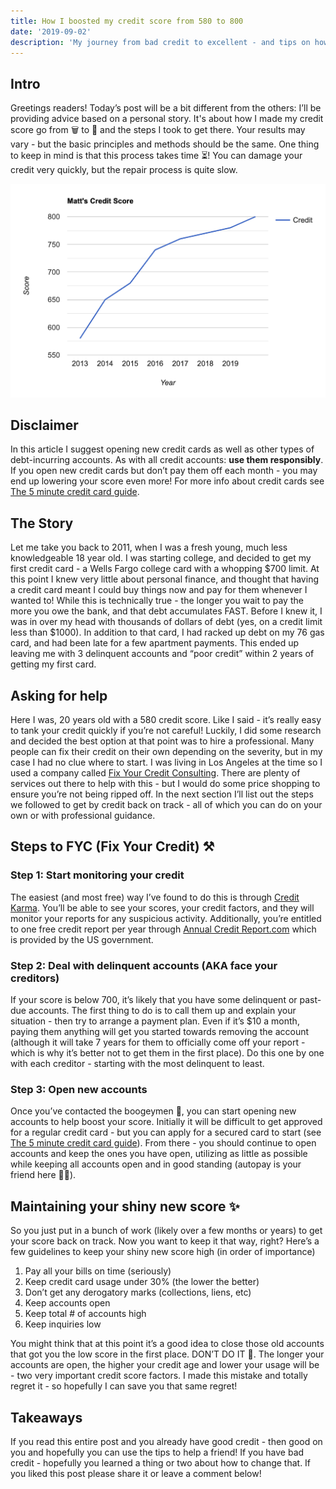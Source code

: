 ```yaml
---
title: How I boosted my credit score from 580 to 800
date: '2019-09-02'
description: 'My journey from bad credit to excellent - and tips on how to make the jump.'
---
```


## Intro

Greetings readers! Today’s post will be a bit different from the others: I’ll be providing advice based on a personal story. It's about how I made my credit score go from 🗑️ to 🚀 and the steps I took to get there. Your results may vary - but the basic principles and methods should be the same. One thing to keep in mind is that this process takes time ⏳! You can damage your credit very quickly, but the repair process is quite slow.

![Matt Credit Score](./matt-credit-score.png)

## Disclaimer

In this article I suggest opening new credit cards as well as other types of debt-incurring accounts. As with all credit accounts: **use them responsibly**. If you open new credit cards but don’t pay them off each month - you may end up lowering your score even more! For more info about credit cards see [The 5 minute credit card guide](/credit-card-rewards).

## The Story

Let me take you back to 2011, when I was a fresh young, much less knowledgeable 18 year old. I was starting college, and decided to get my first credit card - a Wells Fargo college card with a whopping $700 limit. At this point I knew very little about personal finance, and thought that having a credit card meant I could buy things now and pay for them whenever I wanted to! While this is technically true - the longer you wait to pay the more you owe the bank, and that debt accumulates FAST. Before I knew it, I was in over my head with thousands of dollars of debt (yes, on a credit limit less than $1000). In addition to that card, I had racked up debt on my 76 gas card, and had been late for a few apartment payments. This ended up leaving me with 3 delinquent accounts and “poor credit” within 2 years of getting my first card.

## Asking for help

Here I was, 20 years old with a 580 credit score. Like I said - it’s really easy to tank your credit quickly if you’re not careful! Luckily, I did some research and decided the best option at that point was to hire a professional. Many people can fix their credit on their own depending on the severity, but in my case I had no clue where to start. I was living in Los Angeles at the time so I used a company called [Fix Your Credit Consulting](http://www.fixyourcreditconsulting.com/). There are plenty of services out there to help with this - but I would do some price shopping to ensure you’re not being ripped off. In the next section I’ll list out the steps we followed to get by credit back on track - all of which you can do on your own or with professional guidance.

## Steps to FYC (Fix Your Credit) ⚒️

### Step 1: Start monitoring your credit

The easiest (and most free) way I’ve found to do this is through [Credit Karma](https://www.creditkarma.com/). You’ll be able to see your scores, your credit factors, and they will monitor your reports for any suspicious activity. Additionally, you’re entitled to one free credit report per year through [Annual Credit Report.com](https://www.annualcreditreport.com/index.action) which is provided by the US government.

### Step 2: Deal with delinquent accounts (AKA face your creditors)

If your score is below 700, it’s likely that you have some delinquent or past-due accounts. The first thing to do is to call them up and explain your situation - then try to arrange a payment plan. Even if it’s \$10 a month, paying them anything will get you started towards removing the account (although it will take 7 years for them to officially come off your report - which is why it’s better not to get them in the first place). Do this one by one with each creditor - starting with the most delinquent to least.

### Step 3: Open new accounts

Once you’ve contacted the boogeymen 🧟, you can start opening new accounts to help boost your score. Initially it will be difficult to get approved for a regular credit card - but you can apply for a secured card to start (see [The 5 minute credit card guide](/credit-card-rewards)). From there - you should continue to open accounts and keep the ones you have open, utilizing as little as possible while keeping all accounts open and in good standing (autopay is your friend here 👯‍♂️).

## Maintaining your shiny new score ✨

So you just put in a bunch of work (likely over a few months or years) to get your score back on track. Now you want to keep it that way, right? Here’s a few guidelines to keep your shiny new score high (in order of importance)

1. Pay all your bills on time (seriously)
2. Keep credit card usage under 30% (the lower the better)
3. Don’t get any derogatory marks (collections, liens, etc)
4. Keep accounts open
5. Keep total # of accounts high
6. Keep inquiries low

You might think that at this point it’s a good idea to close those old accounts that got you the low score in the first place. DON’T DO IT 🚫. The longer your accounts are open, the higher your credit age and lower your usage will be - two very important credit score factors. I made this mistake and totally regret it - so hopefully I can save you that same regret!

## Takeaways

If you read this entire post and you already have good credit - then good on you and hopefully you can use the tips to help a friend! If you have bad credit - hopefully you learned a thing or two about how to change that. If you liked this post please share it or leave a comment below!
